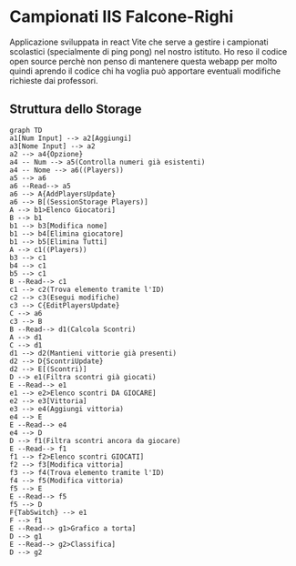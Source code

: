 # Campionati IIS Falcone-Righi
Applicazione sviluppata in react Vite che serve a gestire i campionati scolastici (specialmente di ping pong) nel nostro istituto. Ho reso il codice open source perchè non penso di mantenere questa webapp per molto quindi aprendo il codice chi ha voglia può apportare eventuali modifiche richieste dai professori.

## Struttura dello Storage
```mermaid
graph TD
a1[Num Input] --> a2[Aggiungi]
a3[Nome Input] --> a2
a2 --> a4{Opzione}
a4 -- Num --> a5(Controlla numeri già esistenti)
a4 -- Nome --> a6((Players))
a5 --> a6
a6 --Read--> a5
a6 --> A{AddPlayersUpdate}
a6 --> B[(SessionStorage Players)]
A --> b1>Elenco Giocatori]
B --> b1
b1 --> b3[Modifica nome]
b1 --> b4[Elimina giocatore]
b1 --> b5[Elimina Tutti]
A --> c1((Players))
b3 --> c1
b4 --> c1
b5 --> c1
B --Read--> c1
c1 --> c2(Trova elemento tramite l'ID)
c2 --> c3(Esegui modifiche)
c3 --> C{EditPlayersUpdate}
C --> a6
c3 --> B
B --Read--> d1(Calcola Scontri)
A --> d1
C --> d1
d1 --> d2(Mantieni vittorie già presenti)
d2 --> D{ScontriUpdate}
d2 --> E[(Scontri)]
D --> e1(Filtra scontri già giocati)
E --Read--> e1
e1 --> e2>Elenco scontri DA GIOCARE]
e2 --> e3[Vittoria]
e3 --> e4(Aggiungi vittoria)
e4 --> E
E --Read--> e4
e4 --> D
D --> f1(Filtra scontri ancora da giocare)
E --Read--> f1
f1 --> f2>Elenco scontri GIOCATI]
f2 --> f3[Modifica vittoria]
f3 --> f4(Trova elemento tramite l'ID)
f4 --> f5(Modifica vittoria)
f5 --> E
E --Read--> f5
f5 --> D
F{TabSwitch} --> e1
F --> f1
E --Read--> g1>Grafico a torta]
D --> g1
E --Read--> g2>Classifica]
D --> g2
```

